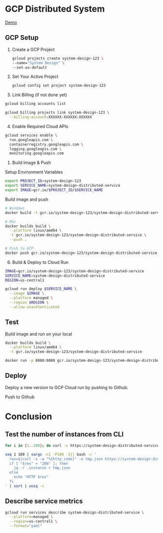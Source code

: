 # GCP Distributed System

[Demo](https://system-design-distributed-service-890407456021.us-central1.run.app/increment)

## GCP Setup

1. Create a GCP Project

   ```sh
   gcloud projects create system-design-123 \
   --name="System Design" \
   --set-as-default
   ```

2. Set Your Active Project

   ```sh
   gcloud config set project system-design-123
   ```

3. Link Billing (if not done yet)

```sh
gcloud billing accounts list
```

```sh
gcloud billing projects link system-design-123 \
  --billing-account=XXXXXX-XXXXXX-XXXXXX
```

4. Enable Required Cloud APIs

```sh
gcloud services enable \
  run.googleapis.com \
  containerregistry.googleapis.com \
  logging.googleapis.com \
  monitoring.googleapis.com
```

1. Build Image & Push

Setup Environment Variables

```sh
export PROJECT_ID=system-design-123
export SERVICE_NAME=system-design-distributed-service
export IMAGE=gcr.io/$PROJECT_ID/$SERVICE_NAME
```

Build image and push

```sh
# Windows
docker build -t gcr.io/system-design-123/system-design-distributed-service .

# Mac
docker buildx build \
  --platform linux/amd64 \
  -t gcr.io/system-design-123/system-design-distributed-service \
  --push .

# Push to GCP
docker push gcr.io/system-design-123/system-design-distributed-service
```

6. Build & Deploy to Cloud Run

```sh
IMAGE=gcr.io/system-design-123/system-design-distributed-service
SERVICE_NAME=system-design-distributed-service
REGION=us-central1

gcloud run deploy $SERVICE_NAME \
  --image $IMAGE \
  --platform managed \
  --region $REGION \
  --allow-unauthenticated
```

## Test

Build image and run on your local

```sh
docker buildx build \
  --platform linux/amd64 \
  -t gcr.io/system-design-123/system-design-distributed-service

docker run -p 8080:8080 gcr.io/system-design-123/system-design-distributed-service
```

## Deploy

Deploy a new version to GCP Cloud run by pushing to Github.

Push to Github

# Conclusion

## Test the number of instances from CLI

```sh
for i in {1..100}; do curl -s https://system-design-distributed-service-890407456021.us-central1.run.app/increment | jq .instance & done; wait
```

```sh
seq 1 100 | xargs -n1 -P100 -I{} bash -c '
  res=$(curl -s -w "%{http_code}" -o tmp.json https://system-design-distributed-service-890407456021.us-central1.run.app/increment)
  if [ "$res" = "200" ]; then
    jq -r .instance < tmp.json
  else
    echo "HTTP $res"
  fi
' | sort | uniq -c

```

## Describe service metrics

```sh
gcloud run services describe system-design-distributed-service \
  --platform=managed \
  --region=us-central1 \
  --format="yaml"
```
